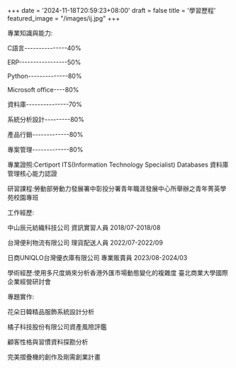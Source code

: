 +++
date = '2024-11-18T20:59:23+08:00'
draft = false
title = '學習歷程'
featured_image = "/images/ij.jpg"
+++

專業知識與能力:

C語言---------------40%

ERP-----------------50%

Python--------------80%

Microsoft office----80%

資料庫---------------70%

系統分析設計---------80%

產品行銷-------------80%

專案管理-------------80%

專業證照:Certiport ITS(Information Technology Specialist) Databases 資料庫管理核心能力認證

研習課程:勞動部勞動力發展署中彰投分署青年職涯發展中心所舉辦之青年菁英學苑校園專班

工作經歷:

中山辰元紡織科技公司  資訊實習人員 2018/07-2018/08

台灣便利物流有限公司  理貨配送人員 2022/07-2022/09

日商UNIQLO台灣優衣庫有限公司  專業販賣員 2023/08-2024/03

學術經歷:使用多尺度熵來分析香港外匯市場動態變化的複雜度 臺北商業大學國際企業經營研討會

專題實作:

花朵日韓精品服飾系統設計分析

橘子科技股份有限公司資產風險評鑑

顧客性格與習慣資料探勘分析

完美摺疊機的創作及剛需創業計畫
